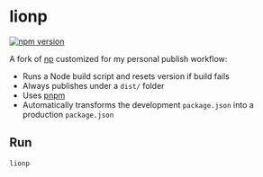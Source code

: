 # lionp

[![npm version](https://badge.fury.io/js/lionp.svg)](https://badge.fury.io/js/lionp)

A fork of [np](https://github.com/sindresorhus/np) customized for my personal publish workflow:

- Runs a Node build script and resets version if build fails
- Always publishes under a `dist/` folder
- Uses [pnpm](https://pnpm.io)
- Automatically transforms the development `package.json` into a production `package.json`

## Run

```shell
lionp
```

